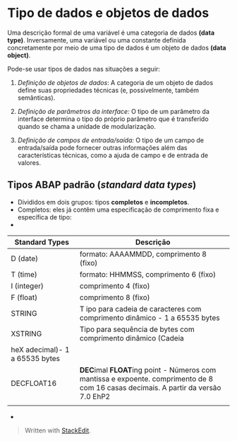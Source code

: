# Tipo de dados e objetos de dados 

Uma descrição formal de uma variável é uma categoria de dados **(data type)**. Inversamente, uma variável ou uma constante definida concretamente por meio de uma tipo de dados é um objeto de dados **(data object)**.

Pode-se usar tipos de dados nas situações a seguir:

1. *Definição de objetos de dados*:
A categoria de um objeto de dados define suas propriedades técnicas (e, possivelmente, também semânticas).

2. *Definição de parâmetros da interface:*
O tipo de um parâmetro da interface determina o tipo do próprio parâmetro que é transferido quando se chama a unidade de modularização.

3. *Definição de campos de entrada/saída:*
O tipo de um campo de entrada/saída pode fornecer outras informações além das características técnicas, como a ajuda de campo e de entrada de valores.

## Tipos ABAP padrão (*standard data types*)

- Divididos em dois grupos: tipos **completos** e **incompletos**.
- Completos: eles já contêm uma especificação de comprimento fixa e específica de tipo:
- 
|Standard Types|Descrição  |
|--|--|
|  D (date)| formato: AAAAMMDD, comprimento 8 (fixo) |
| T (time) | formato: HHMMSS, comprimento 6 (fixo) |
| I (integer) | comprimento 4 (fixo) |
|F (float)|comprimento 8 (fixo)|
|STRING|T ipo para cadeia de caracteres com comprimento dinâmico - 1 a 65535 bytes|
|XSTRING|Tipo para sequência de bytes com comprimento dinâmico (Cadeia
heX adecimal)- 1 a 65535 bytes|
|DECFLOAT16|**DEC**imal **FLOAT**ing point - Números com mantissa e expoente. comprimento de 8 com 16 casas decimais. A partir da versão 7.0 EhP2 |
|||



- 





> Written with [StackEdit](https://stackedit.io/).
<!--stackedit_data:
eyJoaXN0b3J5IjpbLTEzNDUxNTk1NjEsLTExODEzNzUzMzZdfQ
==
-->